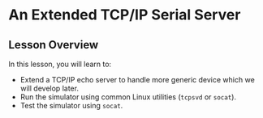 # An Extended TCP/IP Serial Server


## Lesson Overview

In this lesson, you will learn to:
* Extend a TCP/IP echo server to handle more generic device which we will develop later.
* Run the simulator using common Linux utilities (`tcpsvd` or `socat`).
* Test the simulator using `socat`.


